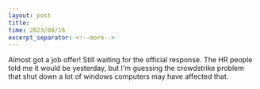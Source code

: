 ```yaml
---
layout: post
title: 
time: 2023/08/16
excerpt_separator: <!--more-->
---
```

Almost got a job offer! Still waiting for the official response. The HR people told me it would be yesterday, but I'm guessing the crowdstrike problem that shut down a lot of windows computers may have affected that.
